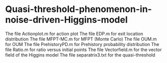 # Quasi-threshold-phenomenon-in-noise-driven-Higgins-model

The file Actionplot.m for action plot
The file EDP.m for exit location distribution
The file MFPT-MC.m for MFPT (Monte Carlo)
The file OUM.m for OUM
The file PrehistoryPD.m for Prehistory probability distribution
The file Ratio.m for ratio versus initial points
The file Vectorfield.m for the vector field of the Higgins model
The file separatrix3.txt for the quasi-threshold

